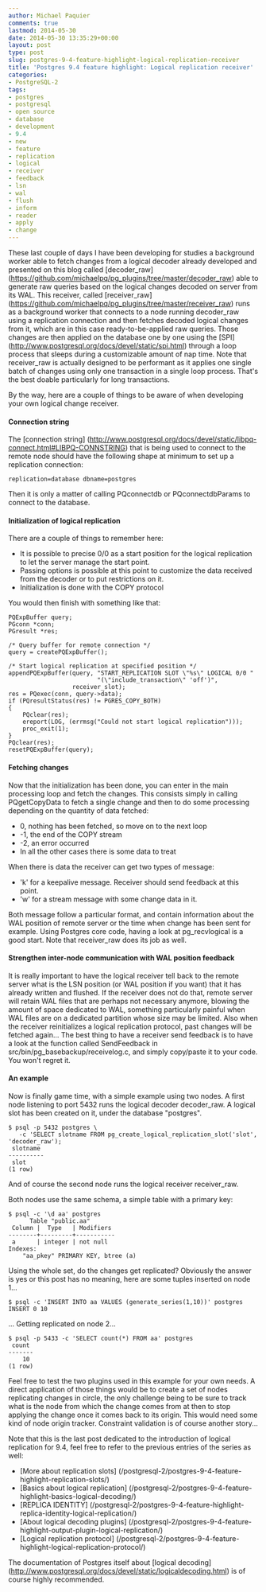 ```yaml
---
author: Michael Paquier
comments: true
lastmod: 2014-05-30
date: 2014-05-30 13:35:29+00:00
layout: post
type: post
slug: postgres-9-4-feature-highlight-logical-replication-receiver
title: 'Postgres 9.4 feature highlight: Logical replication receiver'
categories:
- PostgreSQL-2
tags:
- postgres
- postgresql
- open source
- database
- development
- 9.4
- new
- feature
- replication
- logical
- receiver
- feedback
- lsn
- wal
- flush
- inform
- reader
- apply
- change
---
```

These last couple of days I have been developing for studies a background
worker able to fetch changes from a logical decoder already developed
and presented on this blog called [decoder\_raw]
(https://github.com/michaelpq/pg_plugins/tree/master/decoder_raw) able
to generate raw queries based on the logical changes decoded on server
from its WAL. This receiver, called [receiver\_raw]
(https://github.com/michaelpq/pg_plugins/tree/master/receiver_raw)
runs as a background worker that connects to a node running decoder_raw
using a replication connection and then fetches decoded logical changes
from it, which are in this case ready-to-be-applied raw queries. Those
changes are then applied on the database one by one using the [SPI]
(http://www.postgresql.org/docs/devel/static/spi.html) through  a loop
process that sleeps during a customizable amount of nap time. Note that
receiver\_raw is actually designed to be performant as it applies one single
batch of changes using only one transaction in a single loop process.
That's the best doable particularly for long transactions.

By the way, here are a couple of things to be aware of when developing
your own logical change receiver.

#### Connection string

The [connection string]
(http://www.postgresql.org/docs/devel/static/libpq-connect.html#LIBPQ-CONNSTRING)
that is being used to connect to the remote node should have the following
shape at minimum to set up a replication connection:

    replication=database dbname=postgres

Then it is only a matter of calling PQconnectdb or PQconnectdbParams to
connect to the database.

#### Initialization of logical replication

There are a couple of things to remember here:

  * It is possible to precise 0/0 as a start position for the logical
replication to let the server manage the start point.
  * Passing options is possible at this point to customize the data
received from the decoder or to put restrictions on it.
  * Initialization is done with the COPY protocol

You would then finish with something like that:

    PQExpBuffer query;
    PGconn *conn;
    PGresult *res;

    /* Query buffer for remote connection */
    query = createPQExpBuffer();

    /* Start logical replication at specified position */
    appendPQExpBuffer(query, "START_REPLICATION SLOT \"%s\" LOGICAL 0/0 "
                             "(\"include_transaction\" 'off')",
                      receiver_slot);
    res = PQexec(conn, query->data);
    if (PQresultStatus(res) != PGRES_COPY_BOTH)
    {
        PQclear(res);
        ereport(LOG, (errmsg("Could not start logical replication")));
        proc_exit(1);
    }
    PQclear(res);
    resetPQExpBuffer(query);

#### Fetching changes

Now that the initialization has been done, you can enter in the main
processing loop and fetch the changes. This consists simply in calling
PQgetCopyData to fetch a single change and then to do some processing
depending on the quantity of data fetched:

  * 0, nothing has been fetched, so move on to the next loop
  * -1, the end of the COPY stream
  * -2, an error occurred
  * In all the other cases there is some data to treat

When there is data the receiver can get two types of message:

  * 'k' for a keepalive message. Receiver should send feedback at this
point.
  * 'w' for a stream message with some change data in it.

Both message follow a particular format, and contain information about
the WAL position of remote server or the time when change has been sent
for example. Using Postgres core code, having a look at pg\_recvlogical
is a good start. Note that receiver_raw does its job as well.

#### Strengthen inter-node communication with WAL position feedback

It is really important to have the logical receiver tell back to the
remote server what is the LSN position (or WAL position if you want)
that it has already written and flushed. If the receiver does not do
that, remote server will retain WAL files that are perhaps not
necessary anymore, blowing the amount of space dedicated to WAL, something
particularly painful when WAL files are on a dedicated partition whose
size may be limited. Also when the receiver reinitializes a logical
replication protocol, past changes will be fetched again... The best
thing to have a receiver send feedback is to have a look at the function
called SendFeedback in src/bin/pg_basebackup/receivelog.c, and simply
copy/paste it to your code. You won't regret it.
 
#### An example

Now is finally game time, with a simple example using two nodes. A first
node listening to port 5432 runs the logical decoder decoder\_raw.
A logical slot has been created on it, under the database "postgres".

    $ psql -p 5432 postgres \
       -c 'SELECT slotname FROM pg_create_logical_replication_slot('slot', 'decoder_raw');
     slotname 
    ----------
     slot
    (1 row)

And of course the second node runs the logical receiver receiver\_raw.

Both nodes use the same schema, a simple table with a primary key:

    $ psql -c '\d aa' postgres
          Table "public.aa"
     Column |  Type   | Modifiers 
    --------+---------+-----------
     a      | integer | not null
    Indexes:
        "aa_pkey" PRIMARY KEY, btree (a)

Using the whole set, do the changes get replicated? Obviously the
answer is yes or this post has no meaning, here are some tuples inserted
on node 1...

    $ psql -c 'INSERT INTO aa VALUES (generate_series(1,10))' postgres
    INSERT 0 10

... Getting replicated on node 2...

    $ psql -p 5433 -c 'SELECT count(*) FROM aa' postgres
     count 
    -------
        10
    (1 row)

Feel free to test the two plugins used in this example for your own
needs. A direct application of those things would be to create a
set of nodes replicating changes in circle, the only challenge being
to be sure to track what is the node from which the change comes from
at then to stop applying the change once it comes back to its origin.
This would need some kind of node origin tracker. Constraint validation
is of course another story...

Note that this is the last post dedicated to the introduction of logical
replication for 9.4, feel free to refer to the previous entries of the
series as well:

  * [More about replication slots]
(/postgresql-2/postgres-9-4-feature-highlight-replication-slots/)
  * [Basics about logical replication]
(/postgresql-2/postgres-9-4-feature-highlight-basics-logical-decoding/)
  * [REPLICA IDENTITY]
(/postgresql-2/postgres-9-4-feature-highlight-replica-identity-logical-replication/)
  * [About logical decoding plugins]
(/postgresql-2/postgres-9-4-feature-highlight-output-plugin-logical-replication/)
  * [Logical replication protocol]
(/postgresql-2/postgres-9-4-feature-highlight-logical-replication-protocol/)

The documentation of Postgres itself about [logical decoding]
(http://www.postgresql.org/docs/devel/static/logicaldecoding.html) is of
course highly recommended.
